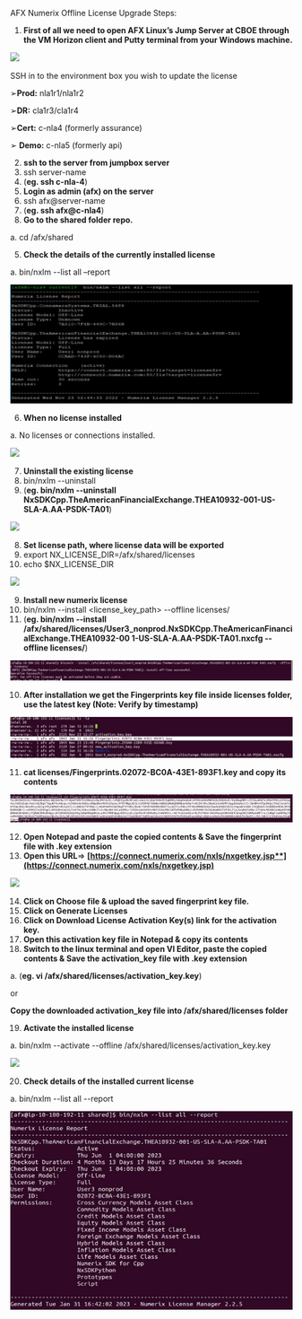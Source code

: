 ﻿AFX Numerix Offline License Upgrade Steps:

1. **First of all we need to open AFX Linux’s Jump Server at CBOE through the VM  Horizon client and Putty terminal from your Windows machine.**

![](./lic-images/NL-img.001.png)

SSH in to the environment box you wish to update the license

➢**Prod:** nla1r1/nla1r2

➢**DR:** cla1r3/cla1r4

➢**Cert:** c-nla4 (formerly assurance)

➢ **Demo:** c-nla5 (formerly api)

2. **ssh to the server from jumpbox server**
1. ssh server-name
1. (**eg. ssh c-nla-4**)
3. **Login as admin (afx)  on the server**
1. ssh afx@server-name
1. (**eg. ssh afx@c-nla4**)
4. **Go to the shared folder repo.**

a. cd /afx/shared

5. **Check the details of the currently installed license**

a. bin/nxlm --list all –report

![](./lic-images/NL-img.002.png)

6. **When no license installed**

a. No licenses or connections installed.

![](./lic-images/NL-img.003.png)

7. **Uninstall the existing license**
1. bin/nxlm --uninstall <license name>
1. (**eg. bin/nxlm --uninstall NxSDKCpp.TheAmericanFinancialExchange.THEA10932-001-US-SLA-A.AA-PSDK-TA01**)

![](./lic-images/NL-img.004.png)

8. **Set license path, where license data will be exported**
1. export NX\_LICENSE\_DIR=/afx/shared/licenses
1. echo $NX\_LICENSE\_DIR

![](./lic-images/NL-img.005.png)

9. **Install new numerix license**
1. bin/nxlm --install <license\_key\_path> --offline licenses/
1. (**eg. bin/nxlm --install /afx/shared/licenses/User3\_nonprod.NxSDKCpp.TheAmericanFinancialExchange.THEA10932-00 1-US-SLA-A.AA-PSDK-TA01.nxcfg --offline licenses/**)

![](./lic-images/NL-img.006.jpeg)

10. **After installation we get the Fingerprints key file inside licenses folder, use the latest key (Note: Verify by timestamp)**

![](./lic-images/NL-img.007.jpeg)

11. **cat licenses/Fingerprints.02072-BC0A-43E1-893F1.key and copy its contents**

![](./lic-images/NL-img.008.jpeg)

12. **Open Notepad and paste the copied contents & Save the fingerprint file with .key extension**
12. **Open this URL**⇒ **[https://connect.numerix.com/nxls/nxgetkey.jsp**](https://connect.numerix.com/nxls/nxgetkey.jsp)**

![](./lic-images/NL-img.009.png)

14. **Click on Choose file & upload the saved fingerprint key file.**
14. **Click on Generate Licenses**
14. **Click on Download License Activation Key(s) link for the activation key.**
14. **Open this activation key file in Notepad & copy its contents**
14. **Switch to the linux terminal and open VI Editor, paste the copied contents & Save the activation\_key file with .key extension**

a. (**eg. vi  /afx/shared/licenses/activation\_key.key**)

or

**Copy the downloaded activation\_key file into /afx/shared/licenses folder**

19. **Activate the installed license**

a. bin/nxlm --activate --offline /afx/shared/licenses/activation\_key.key

![](./lic-images/NL-img.010.png)

20. **Check details of the installed current license**

a. bin/nxlm  --list all --report

![](./lic-images/NL-img.011.jpeg)

